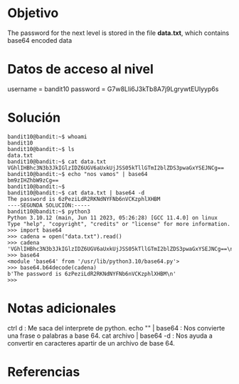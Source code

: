 # Objetivo
The password for the next level is stored in the file **data.txt**, which contains base64 encoded data

# Datos de acceso al nivel
username =  bandit10
password = G7w8LIi6J3kTb8A7j9LgrywtEUlyyp6s
# Solución
```
bandit10@bandit:~$ whoami
bandit10
bandit10@bandit:~$ ls
data.txt
bandit10@bandit:~$ cat data.txt
VGhlIHBhc3N3b3JkIGlzIDZ6UGV6aUxkUjJSS05kTllGTmI2blZDS3pwaGxYSEJNCg==
bandit10@bandit:~$ echo "nos vamos" | base64
bm9zIHZhbW9zCg==
bandit10@bandit:~$
bandit10@bandit:~$ cat data.txt | base64 -d
The password is 6zPeziLdR2RKNdNYFNb6nVCKzphlXHBM
----SEGUNDA SOLUCIÓN:-----
bandit10@bandit:~$ python3
Python 3.10.12 (main, Jun 11 2023, 05:26:28) [GCC 11.4.0] on linux
Type "help", "copyright", "credits" or "license" for more information.
>>> import base64
>>> cadena = open("data.txt").read()
>>> cadena
'VGhlIHBhc3N3b3JkIGlzIDZ6UGV6aUxkUjJSS05kTllGTmI2blZDS3pwaGxYSEJNCg==\n'
>>> base64
<module 'base64' from '/usr/lib/python3.10/base64.py'>
>>> base64.b64decode(cadena)
b'The password is 6zPeziLdR2RKNdNYFNb6nVCKzphlXHBM\n'
>>>
```
# Notas adicionales
ctrl d : Me saca del interprete de python.
echo "" | base64 : Nos convierte una frase o palabras a base 64.
cat archivo | base64 -d : Nos ayuda a convertir en caracteres apartir de un archivo de base 64.
# Referencias